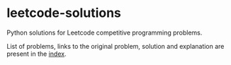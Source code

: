 # leetcode-solutions
Python solutions for Leetcode competitive programming problems.

List of problems, links to the original problem, solution and explanation are present in the [index](./index.md).